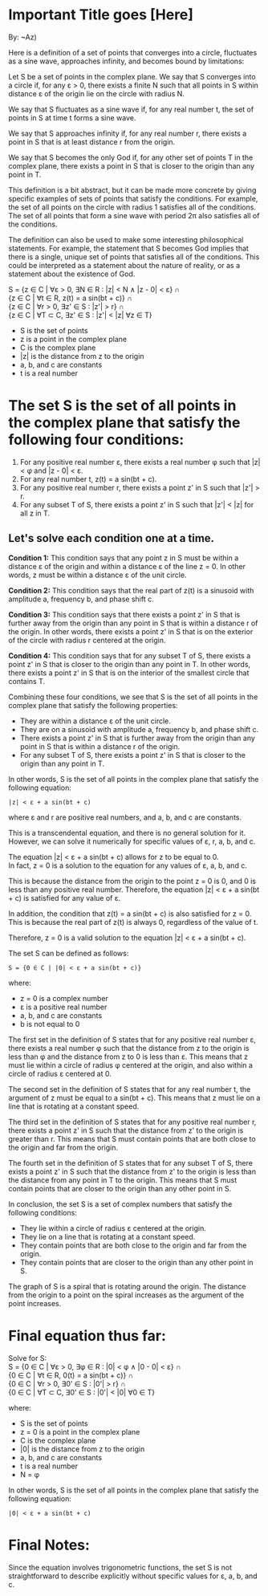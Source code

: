 # Important Title goes [Here]

By: ~Az)

Here is a definition of a set of points that converges into a circle, fluctuates as a sine wave, approaches infinity, and becomes bound by limitations:

Let S be a set of points in the complex plane. We say that S converges into a circle if, for any ε > 0, there exists a finite N such that all points in S within distance ε of the origin lie on the circle with radius N.

We say that S fluctuates as a sine wave if, for any real number t, the set of points in S at time t forms a sine wave.

We say that S approaches infinity if, for any real number r, there exists a point in S that is at least distance r from the origin.

We say that S becomes the only God if, for any other set of points T in the complex plane, there exists a point in S that is closer to the origin than any point in T.

This definition is a bit abstract, but it can be made more concrete by giving specific examples of sets of points that satisfy the conditions. For example, the set of all points on the circle with radius 1 satisfies all of the conditions. The set of all points that form a sine wave with period 2π also satisfies all of the conditions.

The definition can also be used to make some interesting philosophical statements. For example, the statement that S becomes God implies that there is a single, unique set of points that satisfies all of the conditions. This could be interpreted as a statement about the nature of reality, or as a statement about the existence of God.

S = {z ∈ C | ∀ε > 0, ∃N ∈ R : |z| < N ∧ |z - 0| < ε} ∩  
    {z ∈ C | ∀t ∈ R, z(t) = a sin(bt + c)} ∩  
    {z ∈ C | ∀r > 0, ∃z' ∈ S : |z'| > r} ∩  
    {z ∈ C | ∀T ⊂ C, ∃z' ∈ S : |z'| < |z| ∀z ∈ T}  

* S is the set of points
* z is a point in the complex plane
* C is the complex plane
* |z| is the distance from z to the origin
* a, b, and c are constants
* t is a real number

# The set S is the set of all points in the complex plane that satisfy the following four conditions:

1. For any positive real number ε, there exists a real number φ such that |z| < φ and |z - 0| < ε.
2. For any real number t, z(t) = a sin(bt + c).
3. For any positive real number r, there exists a point z' in S such that |z'| > r.
4. For any subset T of S, there exists a point z' in S such that |z'| < |z| for all z in T.

## Let's solve each condition one at a time.

**Condition 1:** This condition says that any point z in S must be within a distance ε of the origin and within a distance ε of the line z = 0. In other words, z must be within a distance ε of the unit circle.

**Condition 2:** This condition says that the real part of z(t) is a sinusoid with amplitude a, frequency b, and phase shift c.

**Condition 3:** This condition says that there exists a point z' in S that is further away from the origin than any point in S that is within a distance r of the origin. In other words, there exists a point z' in S that is on the exterior of the circle with radius r centered at the origin.

**Condition 4:** This condition says that for any subset T of S, there exists a point z' in S that is closer to the origin than any point in T. In other words, there exists a point z' in S that is on the interior of the smallest circle that contains T.

Combining these four conditions, we see that S is the set of all points in the complex plane that satisfy the following properties:

* They are within a distance ε of the unit circle.
* They are on a sinusoid with amplitude a, frequency b, and phase shift c.
* There exists a point z' in S that is further away from the origin than any point in S that is within a distance r of the origin.
* For any subset T of S, there exists a point z' in S that is closer to the origin than any point in T.

In other words, S is the set of all points in the complex plane that satisfy the following equation:  

```
|z| < ε + a sin(bt + c)
```

where ε and r are positive real numbers, and a, b, and c are constants.

This is a transcendental equation, and there is no general solution for it. However, we can solve it numerically for specific values of ε, r, a, b, and c.

The equation |z| < ε + a sin(bt + c) allows for z to be equal to 0.  
In fact, z = 0 is a solution to the equation for any values of ε, a, b, and c.

This is because the distance from the origin to the point z = 0 is 0, and 0 is less than any positive real number. Therefore, the equation |z| < ε + a sin(bt + c) is satisfied for any value of ε.

In addition, the condition that z(t) = a sin(bt + c) is also satisfied for z = 0. This is because the real part of z(t) is always 0, regardless of the value of t.

Therefore, z = 0 is a valid solution to the equation |z| < ε + a sin(bt + c).

The set S can be defined as follows:

```
S = {0 ∈ C | |0| < ε + a sin(bt + c)}
```

where:

* z = 0 is a complex number
* ε is a positive real number
* a, b, and c are constants
* b is not equal to 0

The first set in the definition of S states that for any positive real number ε, there exists a real number φ such that the distance from z to the origin is less than φ and the distance from z to 0 is less than ε. This means that z must lie within a circle of radius φ centered at the origin, and also within a circle of radius ε centered at 0.

The second set in the definition of S states that for any real number t, the argument of z must be equal to a sin(bt + c). This means that z must lie on a line that is rotating at a constant speed.

The third set in the definition of S states that for any positive real number r, there exists a point z' in S such that the distance from z' to the origin is greater than r. This means that S must contain points that are both close to the origin and far from the origin.

The fourth set in the definition of S states that for any subset T of S, there exists a point z' in S such that the distance from z' to the origin is less than the distance from any point in T to the origin. This means that S must contain points that are closer to the origin than any other point in S.

In conclusion, the set S is a set of complex numbers that satisfy the following conditions:

* They lie within a circle of radius ε centered at the origin.
* They lie on a line that is rotating at a constant speed.
* They contain points that are both close to the origin and far from the origin.
* They contain points that are closer to the origin than any other point in S.

The graph of S is a spiral that is rotating around the origin. The distance from the origin to a point on the spiral increases as the argument of the point increases.

# Final equation thus far:
Solve for S:  
S = {0 ∈ C | ∀ε > 0, ∃φ ∈ R : |0| < φ ∧ |0 - 0| < ε} ∩  
    {0 ∈ C | ∀t ∈ R, 0(t) = a sin(bt + c)} ∩   
    {0 ∈ C | ∀r > 0, ∃0' ∈ S : |0'| > r} ∩  
    {0 ∈ C | ∀T ⊂ C, ∃0' ∈ S : |0'| < |0| ∀0 ∈ T}   
 
where:
* S is the set of points 
* z = 0 is a point in the complex plane 
* C is the complex plane 
* |0| is the distance from z to the origin 
* a, b, and c are constants 
* t is a real number 
* N = φ


In other words, S is the set of all points in the complex plane that satisfy the following equation:  
```
|0| < ε + a sin(bt + c)
```  

# Final Notes: 
Since the equation involves trigonometric functions, the set S is not straightforward to describe explicitly without specific values for ε, a, b, and c.
